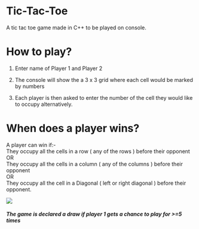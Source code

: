# Tic-Tac-Toe
A tic tac toe game made in C++ to be played on console.

# How to play?
1. Enter name of Player 1 and Player 2 <br>

2. The console will show the a 3 x 3 grid where each cell would be marked by numbers <br>

3. Each player is then asked to enter the number of the cell they would like to occupy alternatively.

# When does a player wins?
A player can win if:-
<br> They occupy all the cells in a row ( any of the rows ) before their opponent
<br> OR
<br> They occupy all the cells in a column ( any of the columns ) before their opponent 
<br> OR
<br> They occupy all the cell in a Diagonal ( left or right diagonal ) before their opponent.

<img src="https://4.bp.blogspot.com/-xL7NMJ03Lwk/XDpTWIy4XUI/AAAAAAAAADU/n-ZE3Gsm0yIjc3E1iCoDZLOh1pXTaoyUwCLcBGAs/s1600/tic-tac-toe-fig-1-576x215.png"/>

<h4><em> The game is declared a draw if player 1 gets a chance to play for >=5 times</em></h4>
